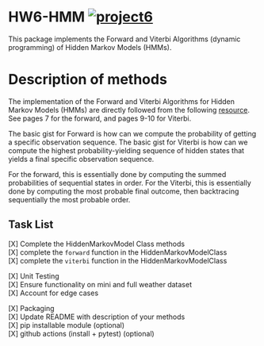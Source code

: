 # HW6-HMM [![project6](https://github.com/zackmawaldi/HW6-HMM/actions/workflows/test.yml/badge.svg)](https://github.com/zackmawaldi/HW6-HMM/actions/workflows/test.yml)

This package implements the Forward and Viterbi Algorithms (dynamic programming) of Hidden Markov Models (HMMs). 


# Description of methods

The implementation of the Forward and Viterbi Algorithms for Hidden Markov Models (HMMs) are directly followed from the following [resource](https://web.stanford.edu/~jurafsky/slp3/A.pdf). See pages 7 for the forward, and pages 9-10 for Viterbi.

The basic gist for Forward is how can we compute the probability of getting a specific observation sequence.
The basic gist for Viterbi is how can we compute the highest probability-yielding sequence of hidden states that yields a final specific observation sequence.

For the forward, this is essentially done by computing the summed probabilities of sequential states in order.
For the Viterbi, this is essentially done by computing the most probable final outcome, then backtracing sequentially the most probable order.



## Task List

[X] Complete the HiddenMarkovModel Class methods  <br>
  [X] complete the `forward` function in the HiddenMarkovModelClass <br>
  [X] complete the `viterbi` function in the HiddenMarkovModelClass <br>

[X] Unit Testing  <br>
  [X] Ensure functionality on mini and full weather dataset <br>
  [X] Account for edge cases 

[X] Packaging <br>
  [X] Update README with description of your methods <br>
  [X] pip installable module (optional)<br>
  [X] github actions (install + pytest) (optional)